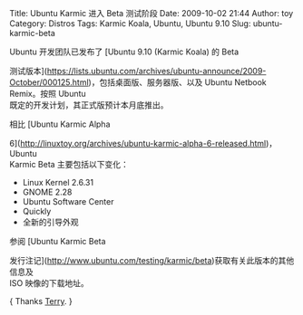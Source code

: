 Title: Ubuntu Karmic 进入 Beta 测试阶段
Date: 2009-10-02 21:44
Author: toy
Category: Distros
Tags: Karmic Koala, Ubuntu, Ubuntu 9.10
Slug: ubuntu-karmic-beta

Ubuntu 开发团队已发布了 [Ubuntu 9.10 (Karmic Koala) 的 Beta  

测试版本](https://lists.ubuntu.com/archives/ubuntu-announce/2009-October/000125.html)，包括桌面版、服务器版、以及
Ubuntu Netbook Remix。按照 Ubuntu  
既定的开发计划，其正式版预计本月底推出。

相比 [Ubuntu Karmic Alpha  

6](http://linuxtoy.org/archives/ubuntu-karmic-alpha-6-released.html)，Ubuntu  
Karmic Beta 主要包括以下变化：

* Linux Kernel 2.6.31  
* GNOME 2.28  
* Ubuntu Software Center  
* Quickly  
* 全新的引导外观

参阅 [Ubuntu Karmic Beta  

发行注记](http://www.ubuntu.com/testing/karmic/beta)获取有关此版本的其他信息及  
ISO 映像的下载地址。

{ Thanks [Terry](http://terrywang.net). }
